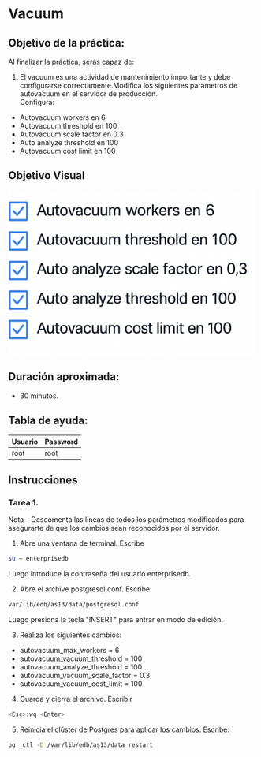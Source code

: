 # Vacuum

## Objetivo de la práctica:
Al finalizar la práctica, serás capaz de:

1.	El vacuum es una actividad de mantenimiento importante y debe configurarse correctamente.Modifica los siguientes parámetros de autovacuum en el servidor de producción.  
Configura: 

-	Autovacuum workers en 6 
-	Autovacuum  threshold en 100 
-	Autovacuum scale factor en 0.3 
-	Auto analyze threshold en 100 
-	Autovacuum cost limit en 100 



## Objetivo Visual 
<img src="../images/05/04/01.png" width="500" >

## Duración aproximada:
- 30 minutos.

## Tabla de ayuda:

| Usuario | Password | 
| --- | --- | 
| root | root| 
## Instrucciones 

### Tarea 1. 

Nota – Descomenta las líneas de todos los parámetros modificados para asegurarte de que los cambios sean reconocidos por el servidor. 

1.	Abre una ventana de terminal. Escribe  

```bash
su – enterprisedb 
```

Luego introduce la contraseña del usuario enterprisedb.

2.	Abre el archive postgresql.conf. Escribe:

```bash
var/lib/edb/as13/data/postgresql.conf  
```

Luego presiona la tecla "INSERT" para entrar en modo de edición. 


3.	Realiza los siguientes cambios: 

- autovacuum_max_workers = 6 
- autovacuum_vacuum_threshold = 100 
- autovacuum_analyze_threshold = 100 
- autovacuum_vacuum_scale_factor = 0.3 
- autovacuum_vacuum_cost_limit = 100

4.	Guarda y cierra el archivo.  Escribir   

```bash
<Esc>:wq <Enter> 
```
5.	Reinicia el clúster de Postgres para aplicar los cambios. Escribe:  

```bash
pg _ctl -D /var/lib/edb/as13/data restart 
```
